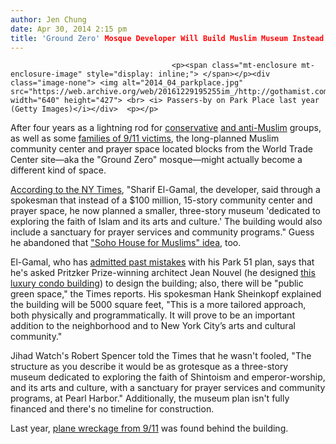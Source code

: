 ```yaml
---
author: Jen Chung
date: Apr 30, 2014 2:15 pm
title: 'Ground Zero' Mosque Developer Will Build Muslim Museum Instead
---
```


	
										<p><span class="mt-enclosure mt-enclosure-image" style="display: inline;"> </span></p><div class="image-none"> <img alt="2014_04_parkplace.jpg" src="https://web.archive.org/web/20161229195255im_/http://gothamist.com/attachments/jen/2014_04_parkplace.jpg" width="640" height="427"> <br> <i> Passers-by on Park Place last year (Getty Images)</i></div>  <p></p>

<p>After four years as a lightning rod for <a href="https://web.archive.org/web/20161229195255/http://gothamist.com/2011/03/30/ground_zero_mosque_might_drop_that.php">conservative</a> <a href="https://web.archive.org/web/20161229195255/http://gothamist.com/2010/08/20/yesterday_a_pro-mosque_rally_sunday.php#photo-1">and anti-Muslim</a> groups, as well as some <a href="https://web.archive.org/web/20161229195255/http://gothamist.com/2011/09/08/families_of_911_victims_blast_groun.php">families of 9/11 victims</a>, the long-planned Muslim community center and prayer space located blocks from the World Trade Center site&#x2014;aka the &quot;Ground Zero&quot; mosque&#x2014;might actually become a different kind of space.</p>

<p><a href="https://web.archive.org/web/20161229195255/http://www.nytimes.com/2014/04/30/nyregion/developer-scales-back-plans-for-muslim-center-near-ground-zero.html?_r=1">According to the NY Times</a>, &quot;Sharif El-Gamal, the developer, said through a spokesman that instead of a $100 million, 15-story community center and prayer space, he now planned a smaller, three-story museum &apos;dedicated to exploring the faith of Islam and its arts and culture.&apos; The building would also include a sanctuary for prayer services and community programs.&quot; Guess he abandoned that <a href="https://web.archive.org/web/20161229195255/http://gothamist.com/2011/10/19/forget_the_ground_zero_mosque_how_a.php">&quot;Soho House for Muslims&quot; idea</a>, too.</p>

<p>El-Gamal, who has <a href="https://web.archive.org/web/20161229195255/http://gothamist.com/2011/09/22/park51_head_admits_we_made_incredib.php">admitted past mistakes</a> with his Park 51 plan, says that he&apos;s asked Pritzker Prize-winning architect Jean Nouvel (he designed <a href="https://web.archive.org/web/20161229195255/http://www.nouvelchelsea.com/">this luxury condo building</a>) to design the building; also, there will be &quot;public green space,&quot; the Times reports. His spokesman Hank Sheinkopf explained the building will be 5000 square feet, &quot;This is a more tailored approach, both physically and programmatically. It will prove to be an important addition to the neighborhood and to New York City&#x2019;s arts and cultural community.&quot; </p>

<p>Jihad Watch&apos;s Robert Spencer told the Times that he wasn&apos;t fooled, &quot;The structure as you describe it would be as grotesque as a three-story museum dedicated to exploring the faith of Shintoism and emperor-worship, and its arts and culture, with a sanctuary for prayer services and community programs, at Pearl Harbor.&quot; Additionally, the museum plan isn&apos;t fully financed and there&apos;s no timeline for construction. </p>

<p>Last year, <a href="https://web.archive.org/web/20161229195255/http://gothamist.com/2013/05/01/911_plane_wreckage_removed_no_human.php#photo-1">plane wreckage from 9/11</a> was found behind the building.</p>					
										
									
				